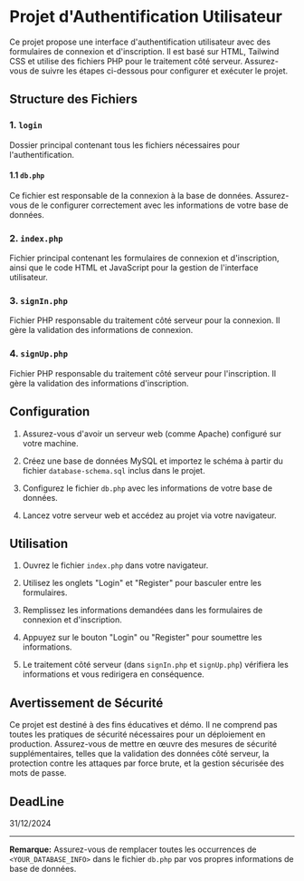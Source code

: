 # Projet d'Authentification Utilisateur

Ce projet propose une interface d'authentification utilisateur avec des formulaires de connexion et d'inscription. Il est basé sur HTML, Tailwind CSS et utilise des fichiers PHP pour le traitement côté serveur. Assurez-vous de suivre les étapes ci-dessous pour configurer et exécuter le projet.

## Structure des Fichiers

### 1. `login`

Dossier principal contenant tous les fichiers nécessaires pour l'authentification.

#### 1.1 `db.php`

Ce fichier est responsable de la connexion à la base de données. Assurez-vous de le configurer correctement avec les informations de votre base de données.

### 2. `index.php`

Fichier principal contenant les formulaires de connexion et d'inscription, ainsi que le code HTML et JavaScript pour la gestion de l'interface utilisateur.

### 3. `signIn.php`

Fichier PHP responsable du traitement côté serveur pour la connexion. Il gère la validation des informations de connexion.

### 4. `signUp.php`

Fichier PHP responsable du traitement côté serveur pour l'inscription. Il gère la validation des informations d'inscription.

## Configuration

1. Assurez-vous d'avoir un serveur web (comme Apache) configuré sur votre machine.

2. Créez une base de données MySQL et importez le schéma à partir du fichier `database-schema.sql` inclus dans le projet.

3. Configurez le fichier `db.php` avec les informations de votre base de données.

4. Lancez votre serveur web et accédez au projet via votre navigateur.

## Utilisation

1. Ouvrez le fichier `index.php` dans votre navigateur.

2. Utilisez les onglets "Login" et "Register" pour basculer entre les formulaires.

3. Remplissez les informations demandées dans les formulaires de connexion et d'inscription.

4. Appuyez sur le bouton "Login" ou "Register" pour soumettre les informations.

5. Le traitement côté serveur (dans `signIn.php` et `signUp.php`) vérifiera les informations et vous redirigera en conséquence.

## Avertissement de Sécurité

Ce projet est destiné à des fins éducatives et démo. Il ne comprend pas toutes les pratiques de sécurité nécessaires pour un déploiement en production. Assurez-vous de mettre en œuvre des mesures de sécurité supplémentaires, telles que la validation des données côté serveur, la protection contre les attaques par force brute, et la gestion sécurisée des mots de passe.

## DeadLine
31/12/2024

---

**Remarque:** Assurez-vous de remplacer toutes les occurrences de `<YOUR_DATABASE_INFO>` dans le fichier `db.php` par vos propres informations de base de données.
